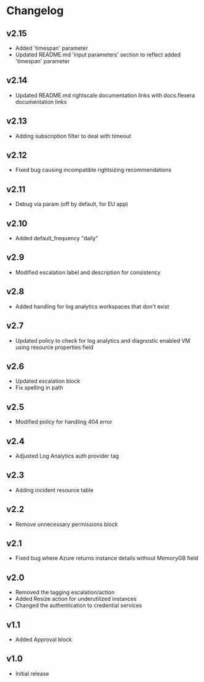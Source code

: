 # Changelog

## v2.15

- Added 'timespan' parameter
- Updated README.md 'input parameters' section to reflect added 'timespan' parameter

## v2.14

- Updated README.md rightscale documentation links with docs.flexera documentation links

## v2.13

- Adding subscription filter to deal with timeout

## v2.12

- Fixed bug causing incompatible rightsizing recommendations

## v2.11

- Debug via param (off by default, for EU app)

## v2.10

- Added default_frequency "daily"

## v2.9

- Modified escalation label and description for consistency

## v2.8

- Added handling for log analytics workspaces that don't exist

## v2.7

- Updated policy to check for log analytics and diagnostic enabled VM using resource properties field

## v2.6

- Updated escalation block
- Fix spelling in path

## v2.5

- Modified policy for handling 404 error

## v2.4

- Adjusted Log Analytics auth provider tag

## v2.3

- Adding incident resource table

## v2.2

- Remove unnecessary permissions block

## v2.1

- Fixed bug where Azure returns instance details without MemoryGB field

## v2.0

- Removed the tagging escalation/action
- Added Resize action for underutilized instances
- Changed the authentication to credential services

## v1.1

- Added Approval block

## v1.0

- Initial release
